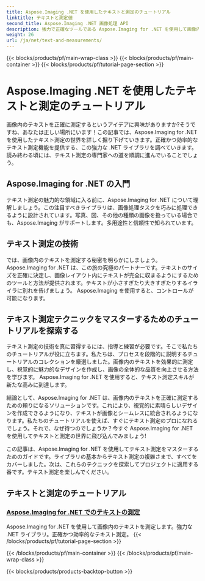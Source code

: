 ```yaml
---
title: Aspose.Imaging .NET を使用したテキストと測定のチュートリアル
linktitle: テキストと測定値
second_title: Aspose.Imaging .NET 画像処理 API
description: 強力で正確なツールである Aspose.Imaging for .NET を使用して画像内のテキストを測定する方法を学びます。テキスト測定テクニックを習得するためのチュートリアルを参照してください。
weight: 26
url: /ja/net/text-and-measurements/
---
```


{{< blocks/products/pf/main-wrap-class >}}
{{< blocks/products/pf/main-container >}}
{{< blocks/products/pf/tutorial-page-section >}}

# Aspose.Imaging .NET を使用したテキストと測定のチュートリアル


画像内のテキストを正確に測定するというアイデアに興味がありますか?そうですね、あなたは正しい場所にいます！この記事では、Aspose.Imaging for .NET を使用したテキスト測定の世界を詳しく掘り下げていきます。正確かつ効率的なテキスト測定機能を提供する、この強力な .NET ライブラリを調べていきます。読み終わる頃には、テキスト測定の専門家への道を順調に進んでいることでしょう。

## Aspose.Imaging for .NET の入門

テキスト測定の魅力的な領域に入る前に、Aspose.Imaging for .NET について理解しましょう。この注目すべきライブラリは、画像処理タスクを巧みに処理できるように設計されています。写真、図、その他の種類の画像を扱っている場合でも、Aspose.Imaging がサポートします。多用途性と信頼性で知られています。

## テキスト測定の技術

では、画像内のテキストを測定する秘密を明らかにしましょう。 Aspose.Imaging for .NET は、この旅の究極のパートナーです。テキストのサイズを正確に決定し、画像レイアウト内にテキストが完全に収まるようにするためのツールと方法が提供されます。テキストが小さすぎたり大きすぎたりするイライラに別れを告げましょう。 Aspose.Imaging を使用すると、コントロールが可能になります。

## テキスト測定テクニックをマスターするためのチュートリアルを探索する

テキスト測定の技術を真に習得するには、指導と練習が必要です。そこで私たちのチュートリアルが役に立ちます。私たちは、プロセスを段階的に説明するチュートリアルのコレクションを厳選しました。画像内のテキストを効果的に測定し、視覚的に魅力的なデザインを作成し、画像の全体的な品質を向上させる方法を学びます。 Aspose.Imaging for .NET を使用すると、テキスト測定スキルが新たな高みに到達します。

結論として、Aspose.Imaging for .NET は、画像内のテキストを正確に測定するための頼りになるソリューションです。これにより、視覚的に素晴らしいデザインを作成できるようになり、テキストが画像とシームレスに統合されるようになります。私たちのチュートリアルを使えば、すぐにテキスト測定のプロになれるでしょう。それで、なぜ待つのでしょうか？今すぐ Aspose.Imaging for .NET を使用してテキストと測定の世界に飛び込んでみましょう!

この記事は、Aspose.Imaging for .NET を使用してテキスト測定をマスターするためのガイドです。ライブラリの基本からテキスト測定の複雑さまで、すべてをカバーしました。次は、これらのテクニックを探索してプロジェクトに適用する番です。テキスト測定を楽しんでください。
## テキストと測定のチュートリアル
### [Aspose.Imaging for .NET でのテキストの測定](./measure-text/)
Aspose.Imaging for .NET を使用して画像内のテキストを測定します。強力な .NET ライブラリ。正確かつ効率的なテキスト測定。
{{< /blocks/products/pf/tutorial-page-section >}}

{{< /blocks/products/pf/main-container >}}
{{< /blocks/products/pf/main-wrap-class >}}

{{< blocks/products/products-backtop-button >}}
